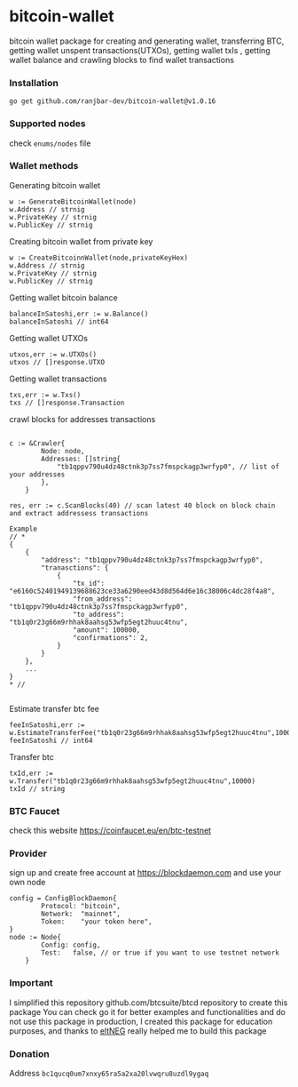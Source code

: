 # bitcoin-wallet
bitcoin wallet package for creating and generating wallet, transferring BTC, getting wallet unspent transactions(UTXOs), getting wallet txIs , getting wallet balance and crawling blocks to find wallet transactions

### Installation
```
go get github.com/ranjbar-dev/bitcoin-wallet@v1.0.16
```

### Supported nodes
check `enums/nodes` file  

### Wallet methods

Generating bitcoin wallet
```
w := GenerateBitcoinWallet(node)
w.Address // strnig 
w.PrivateKey // strnig 
w.PublicKey // strnig 
```

Creating bitcoin wallet from private key
```
w := CreateBitcoinnWallet(node,privateKeyHex)
w.Address // strnig 
w.PrivateKey // strnig 
w.PublicKey // strnig 
```

Getting wallet bitcoin balance
```
balanceInSatoshi,err := w.Balance()
balanceInSatoshi // int64
```

Getting wallet UTXOs
```
utxos,err := w.UTXOs()
utxos // []response.UTXO
```

Getting wallet transactions
```
txs,err := w.Txs()
txs // []response.Transaction
```

crawl blocks for addresses transactions
```

c := &Crawler{
		Node: node, 
		Addresses: []string{
			"tb1qppv790u4dz48ctnk3p7ss7fmspckagp3wrfyp0", // list of your addresses
		},
	}
	
res, err := c.ScanBlocks(40) // scan latest 40 block on block chain and extract addressess transactions 

Example 
// *
{
    {
        "address": "tb1qppv790u4dz48ctnk3p7ss7fmspckagp3wrfyp0",
        "tranasctions": {
            {
                "tx_id": "e6160c52401949139688623ce33a6290eed43d8d564d6e16c38006c4dc28f4a8",
                "from_address": "tb1qppv790u4dz48ctnk3p7ss7fmspckagp3wrfyp0",
                "to_address": "tb1q0r23g66m9rhhak8aahsg53wfp5egt2huuc4tnu",
                "amount": 100000,
                "confirmations": 2,
            }
        }
    },
    ...
}
* // 
	
```

Estimate transfer btc fee
```
feeInSatoshi,err := w.EstimateTransferFee("tb1q0r23g66m9rhhak8aahsg53wfp5egt2huuc4tnu",10000)
feeInSatoshi // int64
```

Transfer btc
```
txId,err := w.Transfer("tb1q0r23g66m9rhhak8aahsg53wfp5egt2huuc4tnu",10000)
txId // string
```

### BTC Faucet
check this website https://coinfaucet.eu/en/btc-testnet

### Provider 
sign up and create free account at https://blockdaemon.com and use your own node  
```
config = ConfigBlockDaemon{
		Protocol: "bitcoin",
		Network:  "mainnet",
		Token:    "your token here",
}
node := Node{
		Config: config,
		Test:   false, // or true if you want to use testnet network
	}
```
### Important
I simplified this repository github.com/btcsuite/btcd repository to create this package You can check go it for better examples and functionalities and do not use this package in production, I created this package for education purposes, 
and thanks to [eltNEG](https://github.com/eltNEG) really helped me to build this package


### Donation
Address `bc1qucq0um7xnxy65ra5a2xa20lvwqru8uzdl9ygaq`